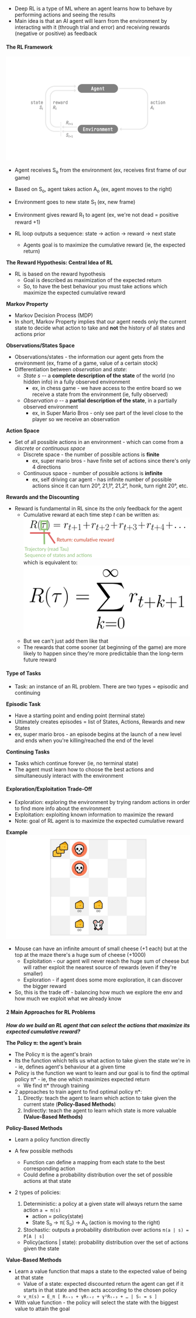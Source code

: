 - Deep RL is a type of ML where an agent learns how to behave by performing actions and seeing the results 
- Main idea is that an AI agent will learn from the environment by interacting with it (through trial and error) and receiving rewards (negative or positive) as feedback

#### The RL Framework 
![Framework](img1.png)
- Agent receives S<sub>o</sub> from the environment (ex, receives first frame of our game)
- Based on S<sub>o</sub>, agent takes action A<sub>o</sub> (ex, agent moves to the right)
- Environment goes to new state S<sub>1</sub> (ex, new frame)
- Environment gives reward R<sub>1</sub> to agent (ex, we're not dead = positive reward +1)

- RL loop outputs a sequence: state -> action -> reward -> next state 
	- Agents goal is to maximize the cumulative reward (ie, the expected return)

**The Reward Hypothesis: Central Idea of RL**
- RL is based on the reward hypothesis 
	- Goal is described as maximization of the expected return 
	- So, to have the best behaviour you must take actions which maximize the expected cumulative reward

**Markov Property**
- Markov Decision Process (MDP)
- In short, Markov Property implies that our agent needs only the current state to decide what action to take and **not** the history of all states and actions prior 

**Observations/States Space**
- Observations/states - the information our agent gets from the environment (ex, frame of a game, value of a certain stock)
- Differentiation between *observation* and *state*: 
	- *State s* -- a **complete description of the state** of the world (no hidden info) in a fully observed environment 
		- ex, in chess game - we have access to the entire board so we receive a state from the environment (ie, fully observed)
	- *Observation o* -- a **partial description of the state**, in a partially observed environment 
		- ex, in Super Mario Bros - only see part of the level close to the player so we receive an observation 

**Action Space**
- Set of all possible actions in an environment - which can come from a *discrete* or *continuous space*
	- Discrete space - the number of possible actions is **finite**
		- ex, super mario bros - have finite set of actions since there's only 4 directions
	- Continuous space - number of possible actions is **infinite**
		- ex, self driving car agent - has infinite number of possible actions since it can turn 20°, 21,1°, 21,2°, honk, turn right 20°, etc. 

**Rewards and the Discounting**
- Reward is fundamental in RL since its the only feedback for the agent 
	- Cumulative reward at each time step *t* can be written as:
	![Cumulative Reward](img2.png)
	which is equivalent to:
	![Equation](img3.png)
	- But we can't just add them like that 
	- The rewards that come sooner (at beginning of the game) are more likely to happen since they're more predictable than the long-term future reward


#### Type of Tasks
- Task: an instance of an RL problem. There are two types = episodic and continuing 

**Episodic Task**
- Have a starting point and ending point (terminal state)
- Ultimately creates episodes = list of States, Actions, Rewards and new States 
- ex, super mario bros - an episode begins at the launch of a new level and ends when you're killing/reached the end of the level 

**Continuing Tasks**
- Tasks which continue forever (ie, no terminal state)
- The agent must learn how to choose the best actions and simultaneously interact with the environment 

#### Exploration/Exploitation Trade-Off
- Exploration: exploring the environment by trying random actions in order to find more info about the environment 
- Exploitation: exploiting known information to maximize the reward 
- Note: goal of RL agent is to maximize the expected cumulative reward

**Example**
![Mouse image](img4.png)
- Mouse can have an infinite amount of small cheese (+1 each) but at the top at the maze there's a huge sum of cheese (+1000)
	- Exploitation - our agent will never reach the huge sum of cheese but will rather exploit the nearest source of rewards (even if they're smaller)
	- Exploration - if agent does some more exploration, it can discover the bigger reward 
- So, this is the trade off - balancing how much we explore the env and how much we exploit what we already know 
#### 2 Main Approaches for RL Problems
***How do we build an RL agent that can select the actions that maximize its expected cumulative reward?***

**The Policy π: the agent’s brain**
- The Policy π is the agent's brain 
- Its the function which tells us what action to take given the state we're in - ie, defines agent's behaviour at a given time 
- Policy is the function we want to learn and our goal is to find the optimal policy π* - ie, the one which maximizes expected return 
	- We find π* through training 
- 2 approaches to train agent to find optimal policy π*:
	1. Directly: teach the agent to learn which action to take given the current state (**Policy-Based Methods**)
	2. Indirectly: teach the agent to learn which state is more valuable **(Value-Based Methods)** 

**Policy-Based Methods**
- Learn a policy function directly 
- A few possible methods
	- Function can define a mapping from each state to the best corresponding action
	- Could define a probability distribution over the set of possible actions at that state 

- 2 types of policies:
	1. Deterministic: a policy at a given state will always return the same action `a = π(s)`
		- action = policy(state)
		- State S<sub>o</sub> -> π( S<sub>o</sub>) ->  A<sub>o</sub> (action is moving to the right)
	2. Stochastic: outputs a probability distribution over actions 
	`π(a | s) = P[A | s]`
	- Policy(actions | state): probability distribution over the set of actions given the state

**Value-Based Methods**
- Learn a value function that maps a state to the expected value of being at that state
	- Value of a state: expected discounted return the agent can get if it starts in that state and then acts according to the chosen policy 
	- `v_π(s) = E_π [ Rₜ₊₁ + γRₜ₊₂ + γ²Rₜ₊₃ + … | Sₜ = s ]`
- With value function - the policy will select the state with the biggest value to attain the goal